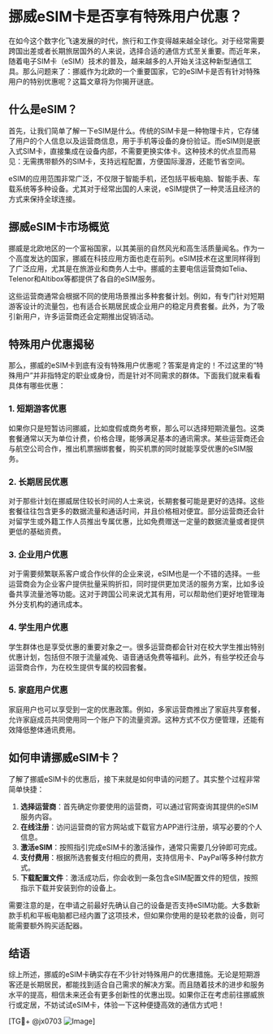 # 挪威eSIM卡是否享有特殊用户优惠？

在如今这个数字化飞速发展的时代，旅行和工作变得越来越全球化。对于经常需要跨国出差或者长期旅居国外的人来说，选择合适的通信方式至关重要。而近年来，随着电子SIM卡（eSIM）技术的普及，越来越多的人开始关注这种新型通信工具。那么问题来了：挪威作为北欧的一个重要国家，它的eSIM卡是否有针对特殊用户的特别优惠呢？这篇文章将为你揭开谜底。

## 什么是eSIM？

首先，让我们简单了解一下eSIM是什么。传统的SIM卡是一种物理卡片，它存储了用户的个人信息以及运营商信息，用于手机等设备的身份验证。而eSIM则是嵌入式SIM卡，直接集成在设备内部，不需要更换实体卡。这种技术的优点显而易见：无需携带额外的SIM卡，支持远程配置，方便国际漫游，还能节省空间。

eSIM的应用范围非常广泛，不仅限于智能手机，还包括平板电脑、智能手表、车载系统等多种设备。尤其对于经常出国的人来说，eSIM提供了一种灵活且经济的方式来保持全球连接。

## 挪威eSIM卡市场概览

挪威是北欧地区的一个富裕国家，以其美丽的自然风光和高生活质量闻名。作为一个高度发达的国家，挪威在科技应用方面也走在前列。eSIM技术在这里同样得到了广泛应用，尤其是在旅游业和商务人士中。挪威的主要电信运营商如Telia、Telenor和Altibox等都提供了各自的eSIM服务。

这些运营商通常会根据不同的使用场景推出多种套餐计划。例如，有专门针对短期游客设计的流量包，也有适合长期居民或企业用户的稳定月费套餐。此外，为了吸引新用户，许多运营商还会定期推出促销活动。

## 特殊用户优惠揭秘

那么，挪威的eSIM卡到底有没有特殊用户优惠呢？答案是肯定的！不过这里的“特殊用户”并非指特定的职业或身份，而是针对不同需求的群体。下面我们就来看看具体有哪些优惠：

### 1. 短期游客优惠
如果你只是短暂访问挪威，比如度假或商务考察，那么可以选择短期流量包。这类套餐通常以天为单位计费，价格合理，能够满足基本的通讯需求。某些运营商还会与航空公司合作，推出机票捆绑套餐，购买机票的同时就能享受优惠的eSIM服务。

### 2. 长期居民优惠
对于那些计划在挪威居住较长时间的人士来说，长期套餐可能是更好的选择。这些套餐往往包含更多的数据流量和通话时间，并且价格相对便宜。部分运营商还会针对留学生或外籍工作人员推出专属优惠，比如免费赠送一定量的数据流量或者提供更低的基础资费。

### 3. 企业用户优惠
对于需要频繁联系客户或合作伙伴的企业来说，eSIM也是一个不错的选择。一些运营商会为企业客户提供批量采购折扣，同时提供更加灵活的服务方案，比如多设备共享流量池等功能。这对于跨国公司来说尤其有用，可以帮助他们更好地管理海外分支机构的通讯成本。

### 4. 学生用户优惠
学生群体也是享受优惠的重要对象之一。很多运营商都会针对在校大学生推出特别优惠计划，包括但不限于流量减免、语音通话免费等福利。此外，有些学校还会与运营商合作，为在校生提供专属的校园套餐。

### 5. 家庭用户优惠
家庭用户也可以享受到一定的优惠政策。例如，多家运营商推出了家庭共享套餐，允许家庭成员共同使用同一个账户下的流量资源。这种方式不仅方便管理，还能有效降低整体通讯费用。

## 如何申请挪威eSIM卡？

了解了挪威eSIM卡的优惠后，接下来就是如何申请的问题了。其实整个过程非常简单快捷：

1. **选择运营商**：首先确定你要使用的运营商，可以通过官网查询其提供的eSIM服务内容。
2. **在线注册**：访问运营商的官方网站或下载官方APP进行注册，填写必要的个人信息。
3. **激活eSIM**：按照指引完成eSIM卡的激活操作，通常只需要几分钟即可完成。
4. **支付费用**：根据所选套餐支付相应的费用，支持信用卡、PayPal等多种付款方式。
5. **下载配置文件**：激活成功后，你会收到一条包含eSIM配置文件的短信，按照指示下载并安装到你的设备上。

需要注意的是，在申请之前最好先确认自己的设备是否支持eSIM功能。大多数新款手机和平板电脑都已经内置了这项技术，但如果你使用的是较老款的设备，则可能需要额外购买适配器。

## 结语

综上所述，挪威的eSIM卡确实存在不少针对特殊用户的优惠措施。无论是短期游客还是长期居民，都能找到适合自己需求的解决方案。而且随着技术的进步和服务水平的提高，相信未来还会有更多创新性的优惠出现。如果你正在考虑前往挪威旅行或定居，不妨试试eSIM卡，体验一下这种便捷高效的通信方式吧！

[TG💪+ @jx0703 ![Image](https://github.com/user-attachments/assets/dbca1d08-cadb-493c-b0ec-ad6f7a83f270)]